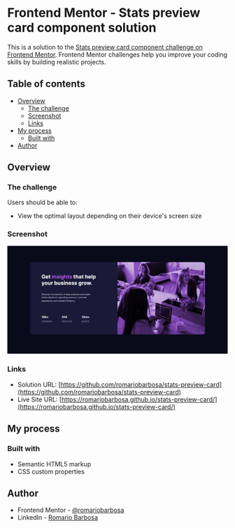 # Frontend Mentor - Stats preview card component solution

This is a solution to the [Stats preview card component challenge on Frontend Mentor](https://www.frontendmentor.io/challenges/stats-preview-card-component-8JqbgoU62). Frontend Mentor challenges help you improve your coding skills by building realistic projects. 

## Table of contents

- [Overview](#overview)
  - [The challenge](#the-challenge)
  - [Screenshot](#screenshot)
  - [Links](#links)
- [My process](#my-process)
  - [Built with](#built-with)
- [Author](#author)

## Overview

### The challenge

Users should be able to:

- View the optimal layout depending on their device's screen size

### Screenshot

![](./images/screenshot.jpg)

### Links

- Solution URL: [https://github.com/romariobarbosa/stats-preview-card](https://github.com/romariobarbosa/stats-preview-card)
- Live Site URL: [https://romariobarbosa.github.io/stats-preview-card/](https://romariobarbosa.github.io/stats-preview-card/)

## My process

### Built with

- Semantic HTML5 markup
- CSS custom properties

## Author

- Frontend Mentor - [@romariobarbosa](https://www.frontendmentor.io/profile/romariobarbosa)
- LinkedIn - [Romario Barbosa](https://www.linkedin.com/in/romario-barbosa-744650138/)
